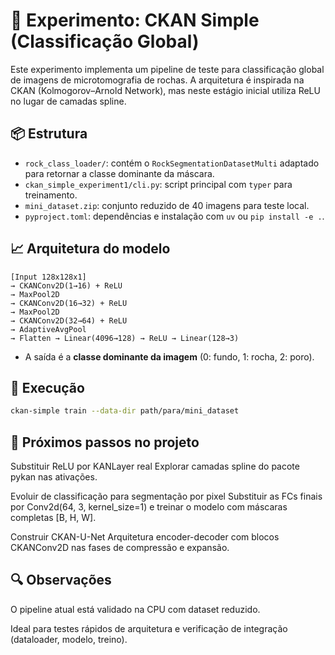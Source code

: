 # 🧪 Experimento: CKAN Simple (Classificação Global)

Este experimento implementa um pipeline de teste para classificação global de imagens de microtomografia de rochas. A arquitetura é inspirada na CKAN (Kolmogorov–Arnold Network), mas neste estágio inicial utiliza ReLU no lugar de camadas spline.

## 📦 Estrutura

- `rock_class_loader/`: contém o `RockSegmentationDatasetMulti` adaptado para retornar a classe dominante da máscara.
- `ckan_simple_experiment1/cli.py`: script principal com `typer` para treinamento.
- `mini_dataset.zip`: conjunto reduzido de 40 imagens para teste local.
- `pyproject.toml`: dependências e instalação com `uv` ou `pip install -e .`.

## 📈 Arquitetura do modelo
```
[Input 128x128x1]
→ CKANConv2D(1→16) + ReLU
→ MaxPool2D
→ CKANConv2D(16→32) + ReLU
→ MaxPool2D
→ CKANConv2D(32→64) + ReLU
→ AdaptiveAvgPool
→ Flatten → Linear(4096→128) → ReLU → Linear(128→3)
```

- A saída é a **classe dominante da imagem** (0: fundo, 1: rocha, 2: poro).

## 🚀 Execução

```bash
ckan-simple train --data-dir path/para/mini_dataset

```

## 📌 Próximos passos no projeto
Substituir ReLU por KANLayer real
Explorar camadas spline do pacote pykan nas ativações.

Evoluir de classificação para segmentação por pixel
Substituir as FCs finais por Conv2d(64, 3, kernel_size=1)
e treinar o modelo com máscaras completas [B, H, W].

Construir CKAN-U-Net
Arquitetura encoder-decoder com blocos CKANConv2D nas fases de compressão e expansão.

## 🔍 Observações
O pipeline atual está validado na CPU com dataset reduzido.

Ideal para testes rápidos de arquitetura e verificação de integração (dataloader, modelo, treino).
